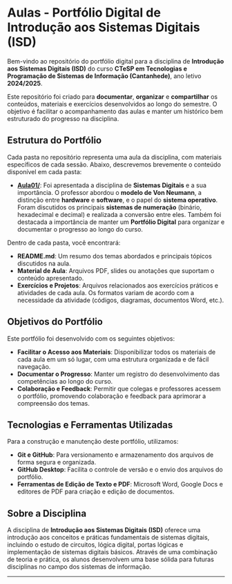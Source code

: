 # Aulas - Portfólio Digital de Introdução aos Sistemas Digitais (ISD)

Bem-vindo ao repositório do portfólio digital para a disciplina de **Introdução aos Sistemas Digitais (ISD)** do curso **CTeSP em Tecnologias e Programação de Sistemas de Informação (Cantanhede)**, ano letivo **2024/2025**.

Este repositório foi criado para **documentar**, **organizar** e **compartilhar** os conteúdos, materiais e exercícios desenvolvidos ao longo do semestre. O objetivo é facilitar o acompanhamento das aulas e manter um histórico bem estruturado do progresso na disciplina.

## Estrutura do Portfólio

Cada pasta no repositório representa uma aula da disciplina, com materiais específicos de cada sessão. Abaixo, descrevemos brevemente o conteúdo disponível em cada pasta:

- **[Aula01/](https://github.com/FilipeJeronimo/Portfolio-ISD/tree/main/Setembro/27set)**: Foi apresentada a disciplina de **Sistemas Digitais** e a sua importância. O professor abordou o **modelo de Von Neumann**, a distinção entre **hardware** e **software**, e o papel do **sistema operativo**. Foram discutidos os principais **sistemas de numeração** (binário, hexadecimal e decimal) e realizada a conversão entre eles. Também foi destacada a importância de manter um **Portfólio Digital** para organizar e documentar o progresso ao longo do curso.

Dentro de cada pasta, você encontrará:

- **README.md**: Um resumo dos temas abordados e principais tópicos discutidos na aula.
- **Material de Aula**: Arquivos PDF, slides ou anotações que suportam o conteúdo apresentado.
- **Exercícios e Projetos**: Arquivos relacionados aos exercícios práticos e atividades de cada aula. Os formatos variam de acordo com a necessidade da atividade (códigos, diagramas, documentos Word, etc.).

## Objetivos do Portfólio

Este portfólio foi desenvolvido com os seguintes objetivos:

- **Facilitar o Acesso aos Materiais**: Disponibilizar todos os materiais de cada aula em um só lugar, com uma estrutura organizada e de fácil navegação.
- **Documentar o Progresso**: Manter um registro do desenvolvimento das competências ao longo do curso.
- **Colaboração e Feedback**: Permitir que colegas e professores acessem o portfólio, promovendo colaboração e feedback para aprimorar a compreensão dos temas.

## Tecnologias e Ferramentas Utilizadas

Para a construção e manutenção deste portfólio, utilizamos:

- **Git e GitHub**: Para versionamento e armazenamento dos arquivos de forma segura e organizada.
- **GitHub Desktop**: Facilita o controle de versão e o envio dos arquivos do portfólio.
- **Ferramentas de Edição de Texto e PDF**: Microsoft Word, Google Docs e editores de PDF para criação e edição de documentos.

## Sobre a Disciplina

A disciplina de **Introdução aos Sistemas Digitais (ISD)** oferece uma introdução aos conceitos e práticas fundamentais de sistemas digitais, incluindo o estudo de circuitos, lógica digital, portas lógicas e implementação de sistemas digitais básicos. Através de uma combinação de teoria e prática, os alunos desenvolvem uma base sólida para futuras disciplinas no campo dos sistemas de informação.

---

